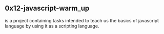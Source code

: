 ## 0x12-javascript-warm_up
is a project containing tasks intended to teach us the basics of javascript language by using it as a scripting language.

